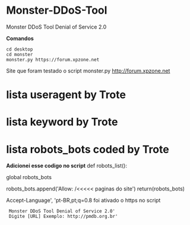 # Monster-DDoS-Tool
Monster DDoS Tool Denial of Service 2.0

**Comandos**

    cd desktop
    cd monster
    monster.py https://forum.xpzone.net

Site que foram testado o script monster.py
http://forum.xpzone.net

# lista useragent by Trote
# lista keyword by Trote
# lista robots_bots coded by Trote

**Adicionei esse codigo no script**
def robots_list():
	
  global robots_bots
	
  robots_bots.append('Allow: /<<<<< paginas do site')
return(robots_bots)

Accept-Language', 'pt-BR,pt;q=0.8
foi ativado o https no script

     Monster DDoS Tool Denial of Service 2.0'
     Digite [URL] Exemplo: http://pmdb.org.br'

